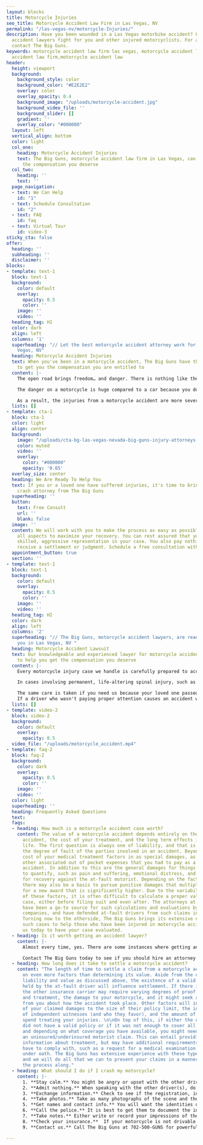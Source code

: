 ```yaml
---
layout: blocks
title: Motorcycle Injuries
seo_title: Motorcycle Accident Law Firm in Las Vegas, NV
permalink: "/las-vegas-nv/motorcycle-Injuries/"
description: Have you been wounded in a Las Vegas motorbike accident? Our motorcycle
  accident lawyers fight for you and other injured motorcyclists. For a free consultation,
  contact The Big Guns.
keywords: motorcycle accident law firm las vegas, motorcycle accident law firm, motorcycle
  accident law firm,motorcycle accident law
header:
  height: viewport
  background:
    background_style: color
    background_color: "#E2E2E2"
    overlay: color
    overlay_opacity: 0.4
    background_image: "/uploads/motorcycle-accident.jpg"
    background_video_file: ''
    background_slider: []
    gradient: ''
    overlay_color: "#000000"
  layout: left
  vertical_align: bottom
  color: light
  col_one:
    heading: Motorcycle Accident Injuries
    text: The Big Guns, motorcycle accident law firm in Las Vegas, can help recover
      the compensation you deserve
  col_two:
    heading: ''
    text: ''
  page_navigation:
  - text: We Can Help
    id: "1"
  - text: Schedule Consultation
    id: "2"
  - text: FAQ
    id: faq
  - text: Virtual Tour
    id: video-3
sticky_cta: false
offer:
  heading: ''
  subheading: ''
  disclaimer: ''
blocks:
- template: text-1
  block: text-1
  background:
    color: default
    overlay:
      opacity: 0.5
      color: ''
    image: ''
    video: ''
  heading_tag: H1
  color: dark
  align: left
  columns: '1'
  superheading: "// Let the best motorcycle accident attorney work for you in Las
    Vegas, NV"
  heading: Motorcycle Accident Injuries
  text: When you've been in a motorcycle accident, The Big Guns have the experience
    to get you the compensation you are entitled to
  content: |-
    The open road brings freedom… and danger. There is nothing like the feel of riding a motorcycle, no matter whether you're on a Cruiser, Sport Bike, Hog, Touring Bike, or one of those cool, custom rigs you see so often around Las Vegas. The roar of the bike underneath you, the wind whipping past, and the closeness of the road as you lean through a corner is unbeatable. Motorcycles also make excellent transportation around town – they are inexpensive, easy to find parking, and helpful when the traffic starts to back up. But, whether you are commuting, heading up into the Spring Mountains, to the Valley of Fire, or out to the Zion National Park, you know that closeness brings danger from the negligent drivers around you and even, God forbid, as a result of a product defect in your bike.

    The danger on a motorcycle is huge compared to a car because you don't have the same protective cage around you. You're smaller, faster, and let's face it – distracted drivers are an increasing problem on the road these days. Even world-class helmets and protective gear can only do so much when your life is forever changed by an accident. Imagine this: you're riding on the highway, steadily passing the slower cars in the right lane. Up ahead, you see a semi-truck plodding along and, as you are about to come alongside it, an impatient motorist suddenly swerves into your lane. If you're lucky, you can lay the bike down and avoid getting run over. But more often, you're not that lucky.

    As a result, the injuries from a motorcycle accident are more severe – even catastrophic – when compared to those from an automobile accident. Any rider who's been hit by a car knows they were lucky if they escaped with only bruises and road rash. Many suffer broken bones, dislocated joints, and/or spinal and head injuries. These injuries can lead to months or years of pain that require extensive rehab, injections, or surgery. Even after all this, the pain often never seems to go away entirely. Some injuries can result in paralysis and even death, leaving your loved ones without the companionship and support they need from you. You need a motorcycle accident law firm that is ready to fight for you. Call today for your no-obligation consultation, where we can review the viability and value of your case with you.
  lists: []
- template: cta-1
  block: cta-1
  color: light
  align: center
  background:
    image: "/uploads/cta-bg-las-vegas-nevada-big-guns-injury-attorneys-we-care.jpg"
    color: muted
    video: ''
    overlay:
      color: "#000000"
      opacity: '0.65'
  overlay_size: center
  heading: We Are Ready To Help You
  text: If you or a loved one have suffered injuries, it's time to bring in a motorcycle
    crash attorney from The Big Guns
  superheading: ''
  button:
    text: Free Consult
    url: ''
    blank: false
  image: ''
  content: We will work with you to make the process as easy as possible, managing
    all aspects to maximize your recovery. You can rest assured that you will receive
    skilled, aggressive representation in your case. You also pay nothing until you
    receive a settlement or judgment. Schedule a free consultation with us today!
  appointment_button: true
  section: ''
- template: text-1
  block: text-1
  background:
    color: default
    overlay:
      opacity: 0.5
      color: ''
    image: ''
    video: ''
  heading_tag: H2
  color: dark
  align: left
  columns: '2'
  superheading: "// The Big Guns, motorcycle accident lawyers, are ready to work for
    you in Las Vegas, NV "
  heading: Motorcycle Accident Lawsuit
  text: Our knowledgeable and experienced lawyer for motorcycle accident is ready
    to help you get the compensation you deserve
  content: |-
    Every motorcycle injury case we handle is carefully prepared to account for the victim's immediate and future medical and financial needs. To maximize compensation for our clients, we consult with recognized medical experts selected for their ability to document, analyze, and persuasively describe their findings concerning the issues of liability and damages. Compensation includes recovery of your medical bills for necessary treatment as well as pain and suffering and lost wages. "Pain and suffering" is more than just physical pain and also includes impacts on your daily activities, such as sports, hobbies, physical activities, and social life. In certain circumstances, your spouse or other loved ones can also receive compensation because you cannot be there for them in the way they deserve.

    In cases involving permanent, life-altering spinal injury, such as paraplegia (lower-limb paralysis) or quadriplegia (full paralysis), we work with established healthcare data on costs associated with nursing care, medical equipment, and other needed medical care. These costs include required changes to your home or vehicle and the cost of wheelchairs. A physiatrist (physical rehabilitative expert) works with a life care planner to identify and address your physical, medical, and day-to-day needs and prepare individualized plans to help you achieve some level of future independence and a meaningful quality of life. Frequently, an economist is retained to analyze and quantify the loss of income, earning capacity, and loss of enjoyment of life. The economist also examines medical costs associated with the life care plan and prepares a report accounting for rising medical expenses, interest, and inflation. This process prepares one of our experienced trial attorneys to present all the damage issues to you and the jury in clear and understandable terms.

    The same care is taken if you need us because your loved one passed away from the negligence of another while riding their motorcycle. We will work with you to translate the unbearable pain you're feeling from this loss into words a jury can empathize with. Nothing can bring your loved one back, but you should not have to live the rest of your life without the financial support they should have been there to give you.
    If a driver who wasn't paying proper attention causes an accident with you or a loved one, put The Big Guns, motorcycle crash lawyer, in your arsenal and get the money you deserve.
  lists: []
- template: video-2
  block: video-2
  background:
    color: default
    overlay:
      opacity: 0.5
  video_file: "/uploads/motorcycle_accident.mp4"
- template: faq-2
  block: faq-2
  background:
    color: dark
    overlay:
      opacity: 0.5
      color: ''
    image: ''
    video: ''
  color: light
  superheading: ''
  heading: Frequently Asked Questions
  text: 
  faqs:
  - heading: How much is a motorcycle accident case worth?
    content: The value of a motorcycle accident depends entirely on the facts of the
      accident, the cost of your treatment, and the long term effects it had on your
      life. The first question is always one of liability, and that is determining
      the degree of fault of the parties involved in an accident. Beyond this, the
      cost of your medical treatment factors in as special damages, as well as any
      other associated out of pocket expenses that you had to pay as a result of the
      accident. In addition to this are the general damages for things that are harder
      to quantify, such as pain and suffering, emotional distress, and other bases
      for recovery against the at-fault motorist. Depending on the facts of the case,
      there may also be a basis to pursue punitive damages that multiply these figures
      for a new award that is significantly higher. Due to the variability of all
      of these factors, it is often difficult to calculate a proper value for your
      case, either before filing suit and even after. The attorneys at The Big Guns
      have been a go-to source for such calculations and evaluations by numerous insurance
      companies, and have defended at-fault drivers from such claims in the past.
      Turning now to the otherside, The Big Guns brings its extensive experience in
      such cases to help those who have been injured in motorcycle accidents. Contact
      us today to have your case evaluated.
  - heading: Is it worth getting an accident lawyer?
    content: |-
      Almost every time, yes. There are some instances where getting an accident lawyer will not really do much for you. Typically this is where you have not been injured in the accident, there is no dispute about liability, and the other insurance company is going to take care of your property damage claim without any true hassle. If this is the case, you probably would not benefit from hiring a lawyer. But if you were injured, it is almost always to your advantage to retain an attorney for your claim early on. Accident victims who retain counsel generally obtain higher settlements from injury claims than those who do not by a wide margin, and they can help alleviate your stress and workload following an accident by providing responses to the other side’s insurance company’s requests for you. 

      Contact The Big Guns today to see if you should hire an attorney for your claim. Consulting with us is free, and we’ll help you figure out what works best for you, even if that answer is not hiring an attorney.
  - heading: How long does it take to settle a motorcycle accident?
    content: "The length of time to settle a claim from a motorcycle accident depends
      on even more factors than determining its value. Aside from the questions of
      liability and value as discussed above, the existence of a valid liability policy
      held by the at-fault driver will influence settlement. If there is such a policy,
      the other insurance carrier may require varying degrees of proof of your injuries
      and treatment, the damage to your motorcycle, and it might seek additional information
      from you about how the accident took place. Other factors will include the ratio
      of your claimed damages to the size of their policy limit, the identification
      of independent witnesses (and who they favor), and the amount of time that you
      spend treating your injuries. \n\nOn top of this, if either the other driver
      did not have a valid policy or if it was not enough to cover all of your damages,
      and depending on what coverage you have available, you might need to present
      an uninsured/underinsured motorist claim. This can entail providing the same
      information about treatment, but may have additional requirements that you will
      have to comply with, such as a request for a medical examination or an examination
      under oath. The Big Guns has extensive experience with these types of claims,
      and we will do all that we can to present your claims in a manner that speeds
      the process along."
  - heading: What should I do if I crash my motorcycle?
    content: |-
      1. **Stay calm.** You might be angry or upset with the other driver, but do not lose your cool. Now is not the time to prove your case, nor to express your anger with the other driver.
      2. **Admit nothing.** When speaking with the other driver(s), do not admit fault and do not make any statements about whether you are injured. People are often filled with adrenaline after an accident, and pain from the encounter may only set in hours after the event. Let the other side talk, and later take note of what they said.
      3. **Exchange information.** Check to see if the registration, insurance, and names all match. If not, ask for clarification as to relationships.
      4. **Take photos.** Take as many photographs of the scene and the vehicles involved as you can. Save them to a location off of your phone after the accident so that they will not be lost, such as with Dropbox, OneDrive, Box, or iCloud. Be sure to get photos of the license plate, any debris on the ground from the accident, and pictures of all of the involved cars together in the same picture to show them relative to each other.
      5. **Get names and contact info.** You will want the identities of any witnesses at the scene, including contact information. Also, be sure to note how many people were in each car.
      6. **Call the police.** It is best to get them to document the incident where possible. Sometimes they will not respond to motor vehicle accident calls. If this happens, be sure to later turn in a report to the responsible police department with the information you need.
      7. **Take notes.** Either write or record your impressions of the incident, including your observations regarding the other driver’s sobriety, their use of a phone, the facts as you recall them, and the like. This will help you later in remembering the details of what happened. A voice recorder or a note program on your smartphone, like Google Keep, Microsoft OneNote, Evernote, and others can help if you do not have a pad and pen handy.
      8. **Check your insurance.**  If your motorcycle is not drivable from the scene, check your insurance policy to see if you have roadside assistance available, including towing.
      9. **Contact us.** Call The Big Guns at 702-500-GUNS for powerful, aggressive representation for your motorcycle accident.

---
```

